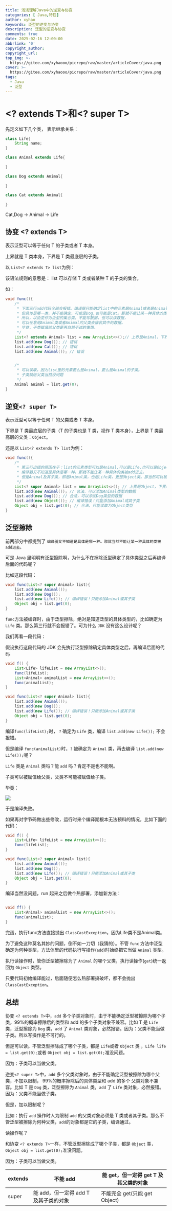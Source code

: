 ```yaml
---
title: 浅浅理解Java中的逆变与协变
categories: [ Java,特性]
author: xyhao
keywords: 泛型的逆变与协变
description: 泛型的逆变与协变
comments: true
date: 2025-02-16 12:00:00
abbrlink: '0'
copyright_author:
copyright_url:
top_img: >-
  https://gitee.com/xyhaooo/picrepo/raw/master/articleCover/java.png
cover: >-
  https://gitee.com/xyhaooo/picrepo/raw/master/articleCover/java.png
tags:
  - Java
  - 泛型
---
```






# <? extends T>和<? super T>
先定义如下几个类， 表示继承关系：



```java
class Life{
    String name;
}

class Animal extends Life{
    
}

class Dog extends Animal{
    
}

class Cat extends Animal{
    
}
```



Cat,Dog -> Animal -> Life

## 协变 <? extends T>
表示泛型可以等于任何 T 的子类或者 T 本身。

上界就是 T 类本身，下界是 T 类最底层的子类。

以 `List<? extends T> list`为例：

该语法规则的意思是： list 可以存储 T 类或者某种 T 的子类的集合。

如：



```java
void func(){
    /*
     * 下面三行add代码全部会报错。编译器只能确定list中的元素是Animal或者是Animal的子类
     * 但具体是哪一类，并不能确定，可能是Dog,也可能是Cat。那就不能让某一种具体的类被add进去。
     * 所以，以协变作为泛型的集合类，不能写数据，但可以读数据，
     * 可以任意用Animal类或者Animal的父类去接收其中的数据。
     * 毕竟，子类赋值给父类是再自然不过的事情。
     */
    List<? extends Animal> list = new ArrayList<>();// 上界是Animal，下界是Cat & Dog
    list.add(new Dog()); // 错误 
    list.add(new Cat()); // 错误
    list.add(new Animal()); // 错误


    /*
     * 可以读取，因为list里的元素要么是Animal，要么是Animal的子类。
     * 子类赋给父类当然没问题
     */
    Animal animal = list.get(0); 
}
```





## 逆变`<? super T>`
表示泛型可以等于任何 T 的父类或者 T 本身。

下界是 T 类最底层的子类（T 的子类也是 T 类，视作 T 类本身），上界是 T 类最高层的父类：`Object`。

还是以 `List<? extends T> list`为例：



```java
void func(){
    /*
     * 第三行出错的原因在于：list的元素类型可以是Animal,可以是Life,也可以是Object，
     * 编译器又不知道是具体是哪一种。那就不能让某一种具体的类被add进去。
     * 但是Animal及其子类，即是Animal类，也是Life类，更是Object类。那当然可以被add。
     */
    List<? super Animal> list = new ArrayList<>(); // 上界是Object，下界是Cat & Dog
    list.add(new Animal()); // 合法，可以添加Animal类型的数据
    list.add(new Dog()); // 合法，可以添加Dog类型的数据
    list.add(new Object()); // 编译错误！只能添加Animal或其子类
    Object obj = list.get(0); // 合法，只能读取为Object类型
}

```







## 泛型擦除
前两部分中都提到了 `编译器又不知道是具体是哪一种。那就当然不能让某一种具体的类被add进去。`

可是 Java 里明明有泛型擦除啊，为什么不在擦除泛型确定了具体类型之后再编译后面的代码呢？

比如这段代码：



```java
void func(List<? super Animal> list){
    list.add(new Animal()); 
    list.add(new Dog());
    list.add(new Life()); // 编译错误！只能添加Animal或其子类
    Object obj = list.get(0);
}

```



`func`方法被编译时，由于泛型擦除，绝对是知道泛型的具体类型的，比如确定为 `Life` 类。那么第三行就不会报错了。可为什么 `JDK` 没有这么设计呢？



我们再看一段代码：

假设执行这段代码的 JDK 会先执行泛型擦除确定具体类型之后，再编译后面的代码



```java
void f() {
    List<Life> lifeList = new ArrayList<>();
    func(lifeList);
    List<Animal> animalList = new ArrayList<>();
    func(animalList);
}

void func(List<? super Animal> list){
    list.add(new Animal()); 
    list.add(new Dog());
    list.add(new Life()); // 编译错误！只能添加Animal或其子类
    Object obj = list.get(0);
}
```



编译`func(lifeList);`时， `?` 确定为 `Life` 类，编译 `list.add(new Life());` 不会报错。

但是编译 `func(animalList)`时，`?` 被确定为 `Animal` 类，再去编译 `list.add(new Life());`呢？

`Life` 类是 `Animal` 类吗？能 `add` 吗？肯定不是也不能啊。

子类可以被赋值给父类，父类不可能被赋值给子类。

毕竟：

![](https://gitee.com/xyhaooo/picrepo/raw/master/articleSource/2025-02-16-浅浅理解Java中的逆变与协变/img.png)

于是编译失败。



如果再对字节码做出些修改，运行时来个编译期根本无法预料的情况，比如下面的代码：



```java
void f() {
    List<Life> lifeList = new ArrayList<>();
    func(lifeList);
}

void func(List<? super Animal> list){
    list.add(new Animal()); 
    list.add(new Dog());
    list.add(new Life()); // 编译错误！只能添加Animal或其子类
    Object obj = list.get(0);
}
```



编译当然没问题，run 起来之后做个热部署，添加新方法：



```java

void ff() {
    List<Animal> animalList = new ArrayList<>();
    func(animalList);
}
```



完蛋，执行func方法直接抛出 `ClassCastException`，因为Life类不是Animal类。

为了避免这种莫名其妙的问题，倒不如一刀切（我猜的）。不管 `func` 方法中泛型确定为何种类型，方法体里的代码执行写操作(`add`)时始终把它当做 `Animal` 类型。

执行读操作时，管你泛型被擦除为了 `Animal` 的哪个父类，执行读操作(`get`)统一返回为 `Object` 类型。

只要代码初始编译能过，后面随便怎么热部署搞破坏，都不会抛出 `ClassCastException`。



## 总结
协变 `<? extends T>`中，`add` 多个子类对象时，由于不能确定泛型被擦除为哪个子类，99%的概率擦除后的类型和 add 的多个子类对象不兼容。比如 T 是 `Life` 类，泛型擦除为 `Dog` 类，`add` 了 `Animal` 类对象，必然报错。因为：父类不能当做子类。所以写操作是不可行的。

但是可以读。不管泛型擦除成了哪个子类，都是 `Life`或者 `Object` 类 ，`Life life = list.get(0);`或者 `Object obj = list.get(0);`准没问题。

因为：子类可以当做父类。





逆变`<? super T>`中，`add` 多个父类对象时，由于不能确定泛型被擦除为哪个父类，不加以限制， 99%的概率擦除后的具体类型和 add 的多个 父类对象不兼容。比如 T 是 `Dog` 类，泛型擦除为 `Animal` 类，`add` 了 `Life` 类对象，必然报错。因为：父类不能当做子类。

但是，加以限制呢？

比如：执行 `add` 操作时人为限制 `add` 的父类对象必须是 T 类或者其子类。那么不管泛型被擦除为何种父类，`add`的对象都是它的子类，编译通过。

读操作呢？

和协变 `<? extends T>`一样，不管泛型擦除成了哪个子类，都是 `Object` 类，`Object obj = list.get(0);`准没问题。

因为：子类可以当做父类。



| extends | 不能 add | 能 get，但一定得 get T 及其父类的对象 |
| --- | --- | --- |
| super | 能 add，但一定得 add T 及其子类的对象 | 不能完全 get(只能 get Object) |


